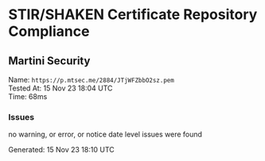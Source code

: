# STIR/SHAKEN Certificate Repository Compliance

## Martini Security

Name: `https://p.mtsec.me/2884/JTjWFZbbO2sz.pem`\
Tested At: 15 Nov 23 18:04 UTC\
Time: 68ms

### Issues

no warning, or error, or notice date level issues were found

Generated: 15 Nov 23 18:10 UTC